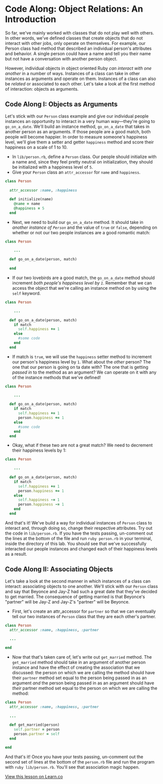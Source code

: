 # Code Along: Object Relations: An Introduction

So far, we've mainly worked with classes that do not play well with others. In other words, we've defined classes that create objects that do not interact with other jobs, only operate on themselves. For example, our Person class had method that described an individual person's attributes and behavior. A single person could have a name and tell you their name but not have a conversation with another person object. 

However, individual objects in object oriented Ruby *can interact with one another* in a number of ways. Instances of a class can take in other instances as arguments and operate on them. Instances of a class can also be *related* or associated to each other. Let's take a look at the first method of interaction: objects as arguments. 

## Code Along I: Objects as Arguments

Let's stick with our `Person` class example and give our individual people instances an opportunity to interact in a very human way––they're going to `go_on_a_date`. We'll build an instance method, `go_on_a_date` that takes in another person as an arguments. If those people are a good match, both people will become happier. In order to measure someone's happiness level, we'll give them a setter and getter `happiness` method and score their happiness on a scale of 1 to 10. 

* In `lib/person.rb`, define a `Person` class. Our people should initialize with a name and, since they feel pretty neutral on initialization, they should be initialized with a happiness level of `5`. 
* Give your `Person` class an `attr_accessor` for `name` and `happiness`. 

```ruby
class Person
  
  attr_accessor :name, :happiness
  
  def initialize(name)
    @name = name 
    @happiness = 5
  end
``` 

* Next, we need to build our `go_on_a_date` method. It should take in *another instance of `Person`* and the value of `true` or `false`, depending on whether or not our two people instances are a good romantic match: 

```ruby
class Person

    ...
   
  def go_on_a_date(person, match)
  
  end

```

* If our two lovebirds are a good match, the `go_on_a_date` method should increment *both people's happiness level by `1`*. Remember that we can access the object that we're calling an instance method on by using the `self` keyword.

```ruby
class Person

    ...
   
  def go_on_a_date(person, match)
    if match
      self.happiness += 1
    else
      #some code
    end
  end
```

* If match is `true`, we will use the `happiness` setter method to increment our person's happiness level by `1`. What about the *other* person? The one that our person is going on ta date with? The one that is getting *passed in* to the method as an argument? We can operate on it with any of the instance methods that we've defined! 

```ruby
class Person

    ...
   
  def go_on_a_date(person, match)
    if match
      self.happiness += 1
      person.happiness += 1
    else
      #some code
    end
  end
```

* Okay, what if these two are not a great match? We need to decrement their happiness levels by 1: 

```ruby
class Person

    ...
   
  def go_on_a_date(person, match)
    if match
      self.happiness += 1
      person.happiness += 1
    else
      self.happiness -= 1
      person.happiness -= 1
    end
  end
```

And that's it! We've build a way for individual instances of `Person` class to interact and, through doing so, change their respective attributes. Try out the code in `lib/person.rb`. If you have the tests passing, un-comment out the lines at the bottom of the file and run `ruby person.rb` in your terminal, inside the directory of this lab. You should see that we've successfully interacted our people instances and changed each of their happiness levels as a result. 

## Code Along II: Associating Objects

Let's take a look at the second manner in which instances of a class can interact: associating objects to one another. We'll stick with our `Person` class and say that Beyonce and Jay-Z had such a great date that they've decided to get married. The consequence of getting married is that Beyonce's "partner" will be Jay-Z and Jay-Z's "partner" will be Beyonce. 

* First, let's create an attr_accessor for `partner` so that we can eventually tell our two instances of `Person` class that they are each other's partner. 

```ruby
class Person
  attr_accessor :name, :happiness, :partner
  
  ...

end
```

* Now that that's taken care of, let's write out `get_married` method. The `get_married` method should take in an argument of another person instance and have the effect of creating the association that we discussed: the person on which we are calling the method should have their `partner` method set equal to the person being passed in as an argument *and* the person being passed in as an argument should have *their* partner method set equal to the person on which we are calling the method:

```ruby
class Person
  attr_accessor :name, :happiness, :partner
  
  ...
  
  def get_married(person)
    self.partner = person
    person.partner = self
  end

end
```

And that's it! Once you have your tests passing, un-comment out the second set of lines at the bottom of the `person.rb` file and run the program with `ruby lib/person.rb`. You'll see that association magic happen.


<a href='https://learn.co/lessons/object-relations-intro' data-visibility='hidden'>View this lesson on Learn.co</a>
